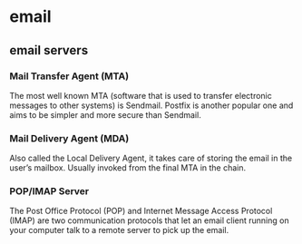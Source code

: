 # email

## email servers

### Mail Transfer Agent (MTA)

The most well known MTA (software that is used to transfer electronic messages to other systems) is Sendmail. Postfix is another popular one and aims to be simpler and more secure than Sendmail.

### Mail Delivery Agent (MDA)

Also called the Local Delivery Agent, it takes care of storing the email in the user’s mailbox. Usually invoked from the final MTA in the chain.

### POP/IMAP Server

The Post Office Protocol (POP) and Internet Message Access Protocol (IMAP) are two communication protocols that let an email client running on your computer talk to a remote server to pick up the email.
